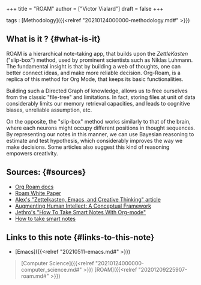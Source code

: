 +++
title = "ROAM"
author = ["Victor Vialard"]
draft = false
+++

tags
: [Methodology]({{<relref "20210124000000-methodology.md#" >}})


## What is it ? {#what-is-it}

ROAM is a hierarchical note-taking app, that builds upon the _ZettleKasten_ ("slip-box") method, used by prominent scientists such as Niklas Luhmann. The fundamental insight is that by building a web of thoughts, one can better connect ideas, and make more reliable decision. Org-Roam, is a replica of this method for Org Mode, that keeps its basic functionalities.

Building such a Directed Graph of knowledge, allows us to free ourselves from the classic "file-tree" and limitations. In fact, storing files at unit of data considerably limits our memory retrieval capacities, and leads to cognitive biases, unreliable assumption, etc.

On the opposite, the "slip-box" method works similarly to that of the brain, where each neurons might occupy different positions in thought sequences. By representing our notes in this manner, we can use Bayesian reasoning to estimate and test hypothesis, which considerably improves the way we make decisions. Some articles also suggest this kind of reasoning empowers creativity.


## Sources: {#sources}

-   [Org Roam docs](https://www.orgroam.com/manual.html)
-   [Roam White Paper](https://roamresearch.com/#/app/help/page/Vu1MmjinS)
-   [Alex's "Zettelkasten, Emacs, and Creative Thinking" article](https://www.alexkehayias.com/essays/zettelkasten-setup/)
-   [Augmenting Human Intellect: A Conceptual Framework ](https://www.dougengelbart.org/content/view/138)
-   [Jethro's "How To Take Smart Notes With Org-mode"](https://blog.jethro.dev/posts/how%5Fto%5Ftake%5Fsmart%5Fnotes%5Forg/)
-   [How to take smart notes](https://takesmartnotes.com)


## Links to this note {#links-to-this-note}

-   [Emacs]({{<relref "20210511-emacs.md#" >}})

> [Computer Science]({{<relref "20210124000000-computer_science.md#" >}}) [ROAM]({{<relref "20201209225907-roam.md#" >}})
